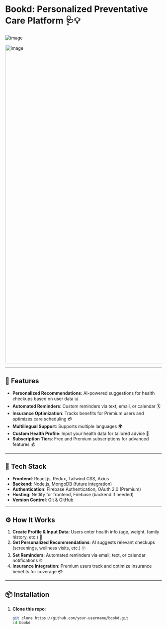    # Bookd: Personalized Preventative Care Platform 🩺💡

![image](https://github.com/user-attachments/assets/7bebafa8-0aa8-4b0b-8624-3b6dda550dd4) 

<img width="1024" height="1024" alt="image" src="https://github.com/user-attachments/assets/dd4bf557-952c-4824-89c7-ddaeabd4b3a9" />


---

## 🚀 Features

- **Personalized Recommendations**: AI-powered suggestions for health checkups based on user data 📊
- **Automated Reminders**: Custom reminders via text, email, or calendar 🗓️
- **Insurance Optimization**: Tracks benefits for Premium users and optimizes care scheduling 💳
- **Multilingual Support**: Supports multiple languages 🌍
- **Custom Health Profile**: Input your health data for tailored advice 💪
- **Subscription Tiers**: Free and Premium subscriptions for advanced features 💰

---

## 🔧 Tech Stack

- **Frontend**: React.js, Redux, Tailwind CSS, Axios
- **Backend**: Node.js, MongoDB (future integration)
- **Authentication**: Firebase Authentication, OAuth 2.0 (Premium)
- **Hosting**: Netlify for frontend, Firebase (backend if needed)
- **Version Control**: Git & GitHub

---

## ⚙️ How It Works

1. **Create Profile & Input Data**: Users enter health info (age, weight, family history, etc.) 📝
2. **Get Personalized Recommendations**: AI suggests relevant checkups (screenings, wellness visits, etc.) 🩺
3. **Set Reminders**: Automated reminders via email, text, or calendar notifications ⏰
4. **Insurance Integration**: Premium users track and optimize insurance benefits for coverage 💳

---

## 📦 Installation

1. **Clone this repo**:

   ```bash
   git clone https://github.com/your-username/bookd.git
   cd bookd
